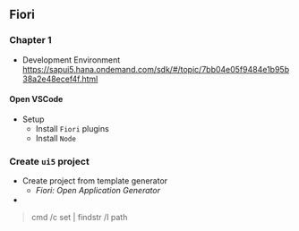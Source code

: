 ## Fiori

### Chapter 1

- Development Environment
https://sapui5.hana.ondemand.com/sdk/#/topic/7bb04e05f9484e1b95b38a2e48ecef4f.html

#### Open VSCode

- Setup
  - Install `Fiori` plugins
  - Install `Node`

### Create `ui5` project

- Create project from template generator
  - _Fiori: Open Application Generator_
- 

> cmd /c set | findstr /I path
